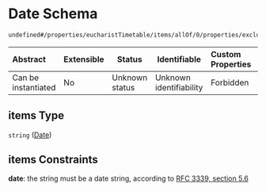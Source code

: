 # Date Schema

```txt
undefined#/properties/eucharistTimetable/items/allOf/0/properties/excludingDates/items
```




| Abstract            | Extensible | Status         | Identifiable            | Custom Properties | Additional Properties | Access Restrictions | Defined In                                                                 |
| :------------------ | ---------- | -------------- | ----------------------- | :---------------- | --------------------- | ------------------- | -------------------------------------------------------------------------- |
| Can be instantiated | No         | Unknown status | Unknown identifiability | Forbidden         | Allowed               | none                | [channel.schema.json\*](../out/channel.schema.json "open original schema") |

## items Type

`string` ([Date](channel-properties-eucharisttimetable-timetable-entry-allof-timetable-entry-main-properties-properties-excludingdates-date.md))

## items Constraints

**date**: the string must be a date string, according to [RFC 3339, section 5.6](https://tools.ietf.org/html/rfc3339 "check the specification")
